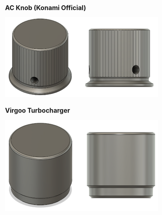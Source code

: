 ## AC Knob (Konami Official)

![Image of Official Konami Knob](Images/AC_Knob.png)

## Virgoo Turbocharger

![Image of Virgoo Turbocharger Knob](Images/Virgoo_Turbocharger.png)